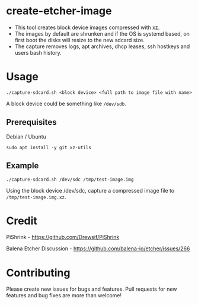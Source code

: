 # create-etcher-image

* This tool creates block device images compressed with xz.
* The images by default are shrunken and if the OS is systemd based, on first boot the disks will resize to the new sdcard size.
* The capture removes logs, apt archives, dhcp leases, ssh hostkeys and users bash history.

# Usage

`./capture-sdcard.sh <block device> <full path to image file with name>`

A block device could be something like `/dev/sdb`.

## Prerequisites

Debian / Ubuntu

`sudo apt install -y git xz-utils`


## Example


`./capture-sdcard.sh /dev/sdc /tmp/test-image.img`

Using the block device /dev/sdc, capture a compressed image file to `/tmp/test-image.img.xz`.

# Credit

PiShrink - https://github.com/Drewsif/PiShrink 

Balena Etcher Discussion - https://github.com/balena-io/etcher/issues/266

# Contributing

Please create new issues for bugs and features. Pull requests for new features and bug fixes are more than welcome!
